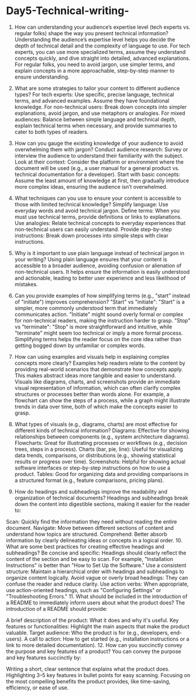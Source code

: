 # Day5-Technical-writing-
1. How can understanding your audience’s expertise level (tech experts vs. regular folks) shape the way you present technical information?
Understanding the audience’s expertise level helps you decide the depth of technical detail and the complexity of language to use. For tech experts, you can use more specialized terms, assume they understand concepts quickly, and dive straight into detailed, advanced explanations. For regular folks, you need to avoid jargon, use simpler terms, and explain concepts in a more approachable, step-by-step manner to ensure understanding.

2. What are some strategies to tailor your content to different audience types?
For tech experts: Use specific, precise language, technical terms, and advanced examples. Assume they have foundational knowledge.
For non-technical users: Break down concepts into simpler explanations, avoid jargon, and use metaphors or analogies.
For mixed audiences: Balance between simple language and technical depth, explain technical terms when necessary, and provide summaries to cater to both types of readers.
3. How can you gauge the existing knowledge of your audience to avoid overwhelming them with jargon?
Conduct audience research: Survey or interview the audience to understand their familiarity with the subject.
Look at their context: Consider the platform or environment where the document will be used (e.g., a user manual for a general product vs. technical documentation for a developer).
Start with basic concepts: Assume the least amount of knowledge at first, then gradually introduce more complex ideas, ensuring the audience isn’t overwhelmed.
4. What techniques can you use to ensure your content is accessible to those with limited technical knowledge?
Simplify language: Use everyday words and avoid technical jargon.
Define terms: When you must use technical terms, provide definitions or links to explanations.
Use analogies: Relate technical concepts to everyday experiences that non-technical users can easily understand.
Provide step-by-step instructions: Break down processes into simple steps with clear instructions.
5. Why is it important to use plain language instead of technical jargon in your writing?
Using plain language ensures that your content is accessible to a broader audience, avoiding confusion or alienation of non-technical users. It helps ensure the information is easily understood and actionable, leading to better user experience and less likelihood of mistakes.

6. Can you provide examples of how simplifying terms (e.g., "start" instead of "initiate") improves comprehension?
"Start" vs "initiate": "Start" is a simpler, more commonly understood term that immediately communicates action. "Initiate" might sound overly formal or complex for non-technical readers, making the instruction harder to grasp.
"Stop" vs "terminate": "Stop" is more straightforward and intuitive, while "terminate" might seem too technical or imply a more formal process.
Simplifying terms helps the reader focus on the core idea rather than getting bogged down by unfamiliar or complex words.

7. How can using examples and visuals help in explaining complex concepts more clearly?
Examples help readers relate to the content by providing real-world scenarios that demonstrate how concepts apply. This makes abstract ideas more tangible and easier to understand.
Visuals like diagrams, charts, and screenshots provide an immediate visual representation of information, which can often clarify complex structures or processes better than words alone.
For example, a flowchart can show the steps of a process, while a graph might illustrate trends in data over time, both of which make the concepts easier to grasp.

8. What types of visuals (e.g., diagrams, charts) are most effective for different kinds of technical information?
Diagrams: Effective for showing relationships between components (e.g., system architecture diagrams).
Flowcharts: Great for illustrating processes or workflows (e.g., decision trees, steps in a process).
Charts (bar, pie, line): Useful for visualizing data trends, comparisons, or distributions (e.g., showing statistical results or progress over time).
Screenshots: Helpful for showing actual software interfaces or step-by-step instructions on how to use a product.
Tables: Good for organizing data and providing comparisons in a structured format (e.g., feature comparisons, pricing plans).
9. How do headings and subheadings improve the readability and organization of technical documents?
Headings and subheadings break down the content into digestible sections, making it easier for the reader to:

Scan: Quickly find the information they need without reading the entire document.
Navigate: Move between different sections of content and understand how topics are structured.
Comprehend: Better absorb information by clearly delineating ideas or concepts in a logical order.
10. What are some best practices for creating effective headings and subheadings?
Be concise and specific: Headings should clearly reflect the content of the section and be easy to scan. For example, "Installation Instructions" is better than "How to Set Up the Software."
Use a consistent structure: Maintain a hierarchical order with headings and subheadings to organize content logically.
Avoid vague or overly broad headings: They can confuse the reader and reduce clarity.
Use action verbs: When appropriate, use action-oriented headings, such as "Configuring Settings" or "Troubleshooting Errors."
11. What should be included in the introduction of a README to immediately inform users about what the product does?
The introduction of a README should provide:

A brief description of the product: What it does and why it's useful.
Key features or functionalities: Highlight the main aspects that make the product valuable.
Target audience: Who the product is for (e.g., developers, end-users).
A call to action: How to get started (e.g., installation instructions or a link to more detailed documentation).
12. How can you succinctly convey the purpose and key features of a product?
You can convey the purpose and key features succinctly by:

Writing a short, clear sentence that explains what the product does.
Highlighting 3–5 key features in bullet points for easy scanning.
Focusing on the most compelling benefits the product provides, like time-saving, efficiency, or ease of use.
